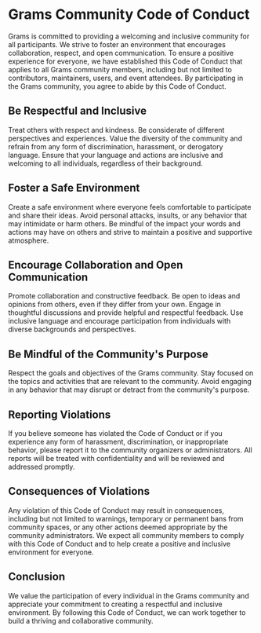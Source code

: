 # Grams Community Code of Conduct

Grams is committed to providing a welcoming and inclusive community for all participants. We strive to foster an environment that encourages collaboration, respect, and open communication. To ensure a positive experience for everyone, we have established this Code of Conduct that applies to all Grams community members, including but not limited to contributors, maintainers, users, and event attendees. By participating in the Grams community, you agree to abide by this Code of Conduct.

## Be Respectful and Inclusive

Treat others with respect and kindness. Be considerate of different perspectives and experiences. Value the diversity of the community and refrain from any form of discrimination, harassment, or derogatory language. Ensure that your language and actions are inclusive and welcoming to all individuals, regardless of their background.

## Foster a Safe Environment

Create a safe environment where everyone feels comfortable to participate and share their ideas. Avoid personal attacks, insults, or any behavior that may intimidate or harm others. Be mindful of the impact your words and actions may have on others and strive to maintain a positive and supportive atmosphere.

## Encourage Collaboration and Open Communication

Promote collaboration and constructive feedback. Be open to ideas and opinions from others, even if they differ from your own. Engage in thoughtful discussions and provide helpful and respectful feedback. Use inclusive language and encourage participation from individuals with diverse backgrounds and perspectives.

## Be Mindful of the Community's Purpose

Respect the goals and objectives of the Grams community. Stay focused on the topics and activities that are relevant to the community. Avoid engaging in any behavior that may disrupt or detract from the community's purpose.

## Reporting Violations

If you believe someone has violated the Code of Conduct or if you experience any form of harassment, discrimination, or inappropriate behavior, please report it to the community organizers or administrators. All reports will be treated with confidentiality and will be reviewed and addressed promptly.

## Consequences of Violations

Any violation of this Code of Conduct may result in consequences, including but not limited to warnings, temporary or permanent bans from community spaces, or any other actions deemed appropriate by the community administrators. We expect all community members to comply with this Code of Conduct and to help create a positive and inclusive environment for everyone.

## Conclusion

We value the participation of every individual in the Grams community and appreciate your commitment to creating a respectful and inclusive environment. By following this Code of Conduct, we can work together to build a thriving and collaborative community.
